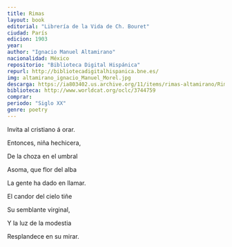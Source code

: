 ```yaml
---
title: Rimas
layout: book
editorial: "Librería de la Vida de Ch. Bouret"
ciudad: París
edicion: 1903
year: 
author: "Ignacio Manuel Altamirano"
nacionalidad: México
repositorio: "Biblioteca Digital Hispánica"
repurl: http://bibliotecadigitalhispanica.bne.es/
img: altamirano_ignacio_Manuel_Morel.jpg
descarga: https://ia803402.us.archive.org/11/items/rimas-altamirano/Rimas%20-%20Altamirano.pdf
biblioteca: http://www.worldcat.org/oclc/3744759
comprar: 
periodo: "Siglo XX"
genre: poetry
---
```

 
 
Invita al cristiano á orar.
 
Entonces, niña hechicera,
 
De la choza en el umbral
 
Asoma, que flor del alba
 
La gente ha dado en llamar.
 
El candor del cielo tiñe
 
Su semblante virginal,
 
Y la luz de la modestia
 
Resplandece en su mirar.
